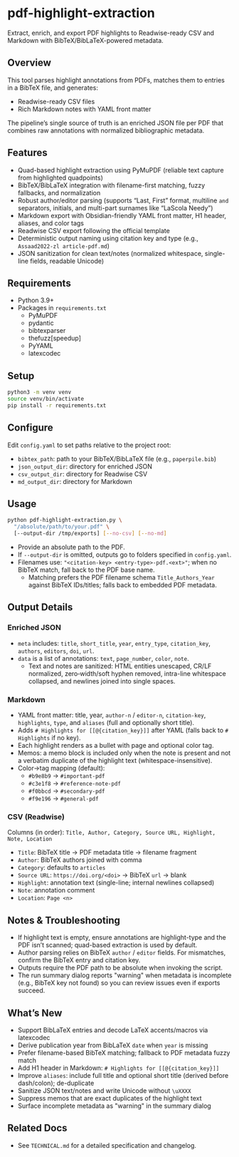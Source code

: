 # pdf-highlight-extraction

Extract, enrich, and export PDF highlights to Readwise-ready CSV and Markdown with BibTeX/BibLaTeX-powered metadata.

## Overview

This tool parses highlight annotations from PDFs, matches them to entries in a BibTeX file, and generates:
- Readwise-ready CSV files
- Rich Markdown notes with YAML front matter

The pipeline’s single source of truth is an enriched JSON file per PDF that combines raw annotations with normalized bibliographic metadata.

## Features

- Quad-based highlight extraction using PyMuPDF (reliable text capture from highlighted quadpoints)
- BibTeX/BibLaTeX integration with filename-first matching, fuzzy fallbacks, and normalization
- Robust author/editor parsing (supports “Last, First” format, multiline `and` separators, initials, and multi-part surnames like “LaScola Needy”)
- Markdown export with Obsidian-friendly YAML front matter, H1 header, aliases, and color tags
- Readwise CSV export following the official template
- Deterministic output naming using citation key and type (e.g., `Assaad2022-zl article-pdf.md`)
- JSON sanitization for clean text/notes (normalized whitespace, single-line fields, readable Unicode)

## Requirements

- Python 3.9+
- Packages in `requirements.txt`
    - PyMuPDF
    - pydantic
    - bibtexparser
    - thefuzz[speedup]
    - PyYAML
    - latexcodec

## Setup

```bash
python3 -m venv venv
source venv/bin/activate
pip install -r requirements.txt
```

## Configure

Edit `config.yaml` to set paths relative to the project root:
- `bibtex_path`: path to your BibTeX/BibLaTeX file (e.g., `paperpile.bib`)
- `json_output_dir`: directory for enriched JSON
- `csv_output_dir`: directory for Readwise CSV
- `md_output_dir`: directory for Markdown

## Usage

```bash
python pdf-highlight-extraction.py \
  "/absolute/path/to/your.pdf" \
  [--output-dir /tmp/exports] [--no-csv] [--no-md]
```

- Provide an absolute path to the PDF.
- If `--output-dir` is omitted, outputs go to folders specified in `config.yaml`.
- Filenames use: `"<citation-key> <entry-type>-pdf.<ext>"`; when no BibTeX match, fall back to the PDF base name.
  - Matching prefers the PDF filename schema `Title_Authors_Year` against BibTeX IDs/titles; falls back to embedded PDF metadata.

## Output Details

### Enriched JSON
- `meta` includes: `title`, `short_title`, `year`, `entry_type`, `citation_key`, `authors`, `editors`, `doi`, `url`.
- `data` is a list of annotations: `text`, `page_number`, `color`, `note`.
  - Text and notes are sanitized: HTML entities unescaped, CR/LF normalized, zero‑width/soft hyphen removed, intra-line whitespace collapsed, and newlines joined into single spaces.

### Markdown
- YAML front matter: title, year, `author-n` / `editor-n`, `citation-key`, `highlights`, `type`, and `aliases` (full and optionally short title).
- Adds `# Highlights for [[@{citation_key}]]` after YAML (falls back to `# Highlights` if no key).
- Each highlight renders as a bullet with page and optional color tag.
- Memos: a memo block is included only when the note is present and not a verbatim duplicate of the highlight text (whitespace-insensitive).
- Color→tag mapping (default):
  - `#b9e8b9` → `#important-pdf`
  - `#c3e1f8` → `#reference-note-pdf`
  - `#f0bbcd` → `#secondary-pdf`
  - `#f9e196` → `#general-pdf`

### CSV (Readwise)

Columns (in order): `Title, Author, Category, Source URL, Highlight, Note, Location`

- `Title`: BibTeX title → PDF metadata title → filename fragment
- `Author`: BibTeX authors joined with comma
- `Category`: defaults to `articles`
- `Source URL`: `https://doi.org/<doi>` → BibTeX `url` → blank
- `Highlight`: annotation text (single-line; internal newlines collapsed)
- `Note`: annotation comment
- `Location`: `Page <n>`

## Notes & Troubleshooting

- If highlight text is empty, ensure annotations are highlight-type and the PDF isn’t scanned; quad-based extraction is used by default.
- Author parsing relies on BibTeX `author` / `editor` fields. For mismatches, confirm the BibTeX entry and citation key.
- Outputs require the PDF path to be absolute when invoking the script.
- The run summary dialog reports "warning" when metadata is incomplete (e.g., BibTeX key not found) so you can review issues even if exports succeed.

## What’s New

- Support BibLaTeX entries and decode LaTeX accents/macros via latexcodec
- Derive publication year from BibLaTeX `date` when `year` is missing
- Prefer filename-based BibTeX matching; fallback to PDF metadata fuzzy match
- Add H1 header in Markdown: `# Highlights for [[@{citation_key}]]`
- Improve `aliases`: include full title and optional short title (derived before dash/colon); de-duplicate
- Sanitize JSON text/notes and write Unicode without `\uXXXX`
- Suppress memos that are exact duplicates of the highlight text
- Surface incomplete metadata as "warning" in the summary dialog

## Related Docs

- See `TECHNICAL.md` for a detailed specification and changelog.
